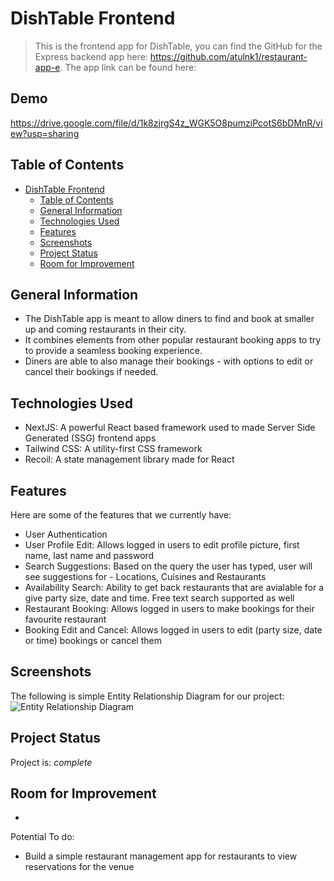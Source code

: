 # DishTable Frontend
> This is the frontend app for DishTable, you can find the GitHub for the Express backend app here: https://github.com/atulnk1/restaurant-app-e. 
The app link can be found here: 
## Demo
https://drive.google.com/file/d/1k8zjrgS4z_WGK5O8pumziPcotS6bDMnR/view?usp=sharing
## Table of Contents
- [DishTable Frontend](#dishtable-frontend)
  - [Table of Contents](#table-of-contents)
  - [General Information](#general-information)
  - [Technologies Used](#technologies-used)
  - [Features](#features)
  - [Screenshots](#screenshots)
  - [Project Status](#project-status)
  - [Room for Improvement](#room-for-improvement)
## General Information
- The DishTable app is meant to allow diners to find and book at smaller up and coming restaurants in their city. 
- It combines elements from other popular restaurant booking apps to try to provide a seamless booking experience.
- Diners are able to also manage their bookings - with options to edit or cancel their bookings if needed. 
<!-- You don't have to answer all the questions - just the ones relevant to your project. -->
## Technologies Used
- NextJS: A powerful React based framework used to made Server Side Generated (SSG) frontend apps
- Tailwind CSS: A utility-first CSS framework
- Recoil: A state management library made for React
## Features
Here are some of the features that we currently have:
- User Authentication
- User Profile Edit: Allows logged in users to edit profile picture, first name, last name and password
- Search Suggestions: Based on the query the user has typed, user will see suggestions for - Locations, Cuisines and Restaurants
- Availability Search: Ability to get back restaurants that are avialable for a give party size, date and time. Free text search supported as well
- Restaurant Booking: Allows logged in users to make bookings for their favourite restaurant 
- Booking Edit and Cancel: Allows logged in users to edit (party size, date or time) bookings or cancel them
## Screenshots
The following is simple Entity Relationship Diagram for our project:
![Entity Relationship Diagram](https://i.ibb.co/YNwxk2Y/Screenshot-2021-12-15-at-9-05-44-PM.png)
<!-- If you have screenshots you'd like to share, include them here. -->
## Project Status
Project is: _complete_ 
## Room for Improvement
- 
Potential To do:
- Build a simple restaurant management app for restaurants to view reservations for the venue 
